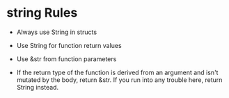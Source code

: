 # string Rules

- Always use String in structs

- Use String for function return values

- Use &str from function parameters

- If the return type of the function is derived from an argument and isn't mutated by the body, return &str. If you run
  into any trouble here, return String instead.
